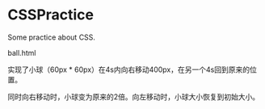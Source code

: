 # CSSPractice
Some practice about CSS.

ball.html 

实现了小球（60px * 60px）在4s内向右移动400px，在另一个4s回到原来的位置。

同时向右移动时，小球变为原来的2倍。向左移动时，小球大小恢复到初始大小。
